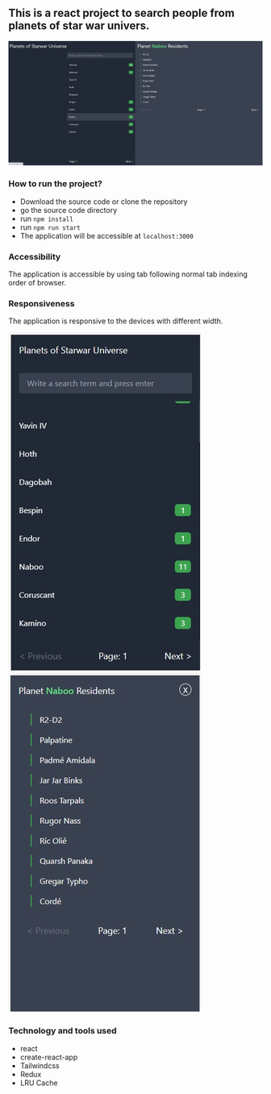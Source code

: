 ## This is a react project to search people from planets of star war univers.

![web view](docs/webViewOne.jpg)

### How to run the project?

- Download the source code or clone the repository
- go the source code directory
- run `npm install`
- run `npm run start`
- The application will be accessible at `localhost:3000`

### Accessibility

The application is accessible by using tab following normal tab indexing order of browser.

### Responsiveness

The application is responsive to the devices with different width.

![mobileview_planets](docs/mobileViewOne.jpg)
![mobileview_residents](docs/mobileViewTwo.jpg)

### Technology and tools used

- react
- create-react-app
- Tailwindcss
- Redux
- LRU Cache
